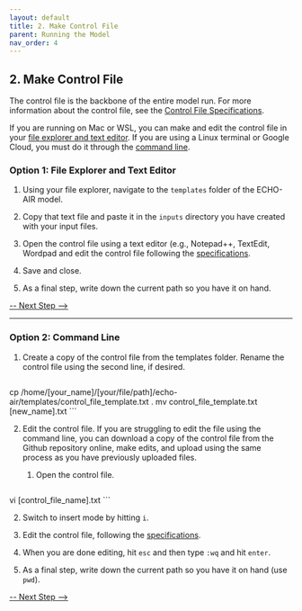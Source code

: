 ```yaml
---
layout: default
title: 2. Make Control File
parent: Running the Model
nav_order: 4
---
```


## 2. Make Control File

The control file is the backbone of the entire model run. For more information about the control file, see the [Control File Specifications](https://echo-air-model.github.io/docs/running_model/input_file_specifications/control_file_input.html).

If you are running on Mac or WSL, you can make and edit the control file in your [file explorer and text editor](https://echo-air-model.github.io/docs/running_model/make_control_file.html#option-1-file-explorer-and-text-editor). If you are using a Linux terminal or Google Cloud, you must do it through the [command line](https://echo-air-model.github.io/docs/running_model/make_control_file.html#option-2-command-line).

### Option 1: File Explorer and Text Editor

1. Using your file explorer, navigate to the `templates` folder of the ECHO-AIR model.

2. Copy that text file and paste it in the `inputs` directory you have created with your input files.

3. Open the control file using a text editor (e.g., Notepad++, TextEdit, Wordpad and edit the control file following the [specifications](https://echo-air-model.github.io/docs/running_model/input_file_specifications/control_file_input.html).

4. Save and close.

5. As a final step, write down the current path so you have it on hand.

[-- Next Step -->](https://echo-air-model.github.io/docs/running_model/submit_run.html)

----

### Option 2: Command Line

1. Create a copy of the control file from the templates folder. Rename the control file using the second line, if desired.
   ```bash
cp /home/[your_name]/[your/file/path]/echo-air/templates/control_file_template.txt .
mv control_file_template.txt [new_name].txt
      ```

2. Edit the control file. If you are struggling to edit the file using the command line, you can download a copy of the control file from the Github repository online, make edits, and upload using the same process as you have previously uploaded files.

   1. Open the control file.
      ```bash
vi [control_file_name].txt 
         ```

   2. Switch to insert mode by hitting `i`.

   3. Edit the control file, following the [specifications](https://echo-air-model.github.io/docs/running_model/input_file_specifications/control_file_input.html).

   4. When you are done editing, hit `esc` and then type `:wq` and hit `enter`.

3. As a final step, write down the current path so you have it on hand (use `pwd`).

[-- Next Step -->](https://echo-air-model.github.io/docs/running_model/submit_run.html)
